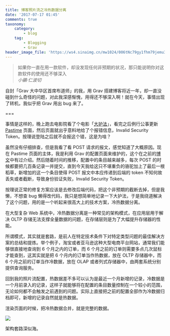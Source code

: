 ```yaml
---
title: 博客照片流之冷热数据分离
date: '2017-07-17 01:45'
comments: true
taxonomy:
    category:
        - blog
    tag:
        - Blogging
        - Grav
header_image_file: 'https://ws4.sinaimg.cn/mw1024/006tNc79gy1fhm79jemu3j30go09rdgs.jpg'
---
```


<blockquote>
如果你一直在用一款软件，却没发现任何非预期的状况，那只能说明你对这款软件的使用还不够深入<br>
<cite>小鶸·仁波切</cite>
</blockquote>

自封「Grav 大中华区首席布道师」的我，用 Grav 搭建博客将近一年，却一直没碰到什么奇怪的问题，对此我深感惭愧，用得还不够深入啊！就在今天，事情出现了转机，我似乎把 Grav 用出 bug 来了。

===

事情是这样的，晚上跑去电影院看了个电影「[大护法][1]」，看完之后例行公事更新 [Pastime][2] 页面，然后页面就出乎意料地给了个报错信息，Invalid Security Token。按理说登陆之后就不会报这个错，这是为啥？

虽然没有仔细排查，但是我看了看 POST 请求的报文，感觉知道了大概原因。现在 Pastime 页面的主体，我是利用 Grav 的配置页面来维护的，这个在之前的[博文][3]中有过介绍。然后随着时间的推移，配置中的条目越来越多，每次 POST 的时候都要把几百条记录一并提交，直到今天我给这只不堪重负的骆驼加上了最后一根稻草，新增加的这一个条目使得 POST 报文中本应传递到后端的 token 不知何故丢失或者截断，导致身份验证失败，Invalid Security Token。

按理说正常的修复方案应该是去修改后端代码，把这个非预期的截断去掉，但是我懒，不想查 bug 懒得改代码，我只是想简单地记录一下大护法，于是我绕道解决了这个问题，用的是一个听起来很高大上的技术方案，冷热数据分离。

在大型复杂 Web 系统中，冷热数据分离是一种常见的架构模式，在应用层用于解决 OLTP 存储无法支撑全量数据的问题，在存储层则是为了大幅提升存储器的性能。

所谓模式，其实就是套路，是前人在特定技术条件下对特定类型问题的最佳解决方案的总结和提炼。举个例子，淘宝或者亚马逊这种大型电商平台网站，通常我们能够很直接地查询到 6 个月之内的订单，而 6 个月之前的订单则需要多点几次鼠标才能查到，这其实就是把 6 个月内的订单当作热数据，放在 OLTP 存储器中，而 6 个月之前的订单当作冷数据，放在 OLAP 或者列式存储器中，由两套系统分别提供查询服务。

回到我的照片流配置，热数据差不多可以认为是最近一个月新增的记录，冷数据是一个月前录入的记录，这样子就能够将在配置的条目数量控制在一个较小的范围，无论如何都不会触发之前遇到的问题。实际上直接把之前的配置全部作为冷数据归档即可，新增的记录自然就是热数据。

渲染页面的时候，把冷热数据合并，就是完整的数据。

![](https://ws2.sinaimg.cn/mw1024/006tNc79gy1fhm8xh2zrfj30r80dbwgg.jpg)

架构套路深似海。

[1]: https://movie.douban.com/subject/26811587/
[2]: /pastime
[3]: /posts/how-to-add-filter-to-favorites-collection